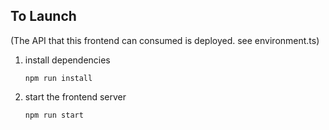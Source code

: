 ## To Launch

(The API that this frontend can consumed is deployed. see environment.ts)

1. install dependencies

   ```npm run install```
2. start the frontend server

   ```npm run start```
